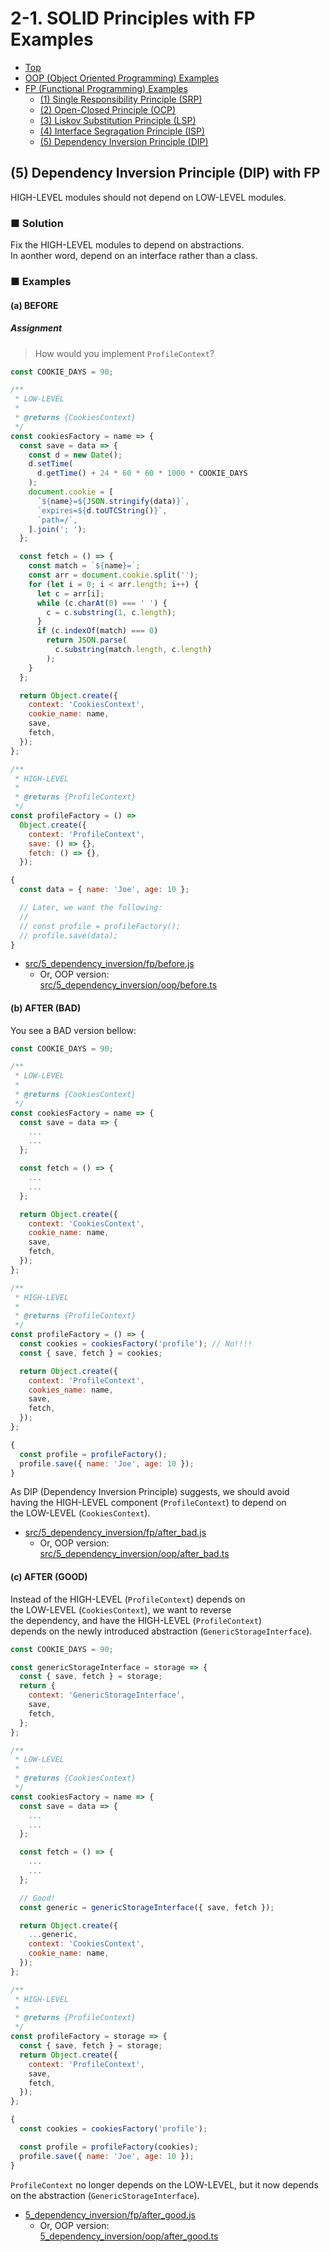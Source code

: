 # 2-1. SOLID Principles with FP Examples

- [Top](../../README.md)
- [OOP (Object Oriented Programming) Examples](../oop/oop.md)
- [FP (Functional Programming) Examples](./fp.md)
  - [(1) Single Responsibility Principle (SRP)](1_single_responsibility.md)
  - [(2) Open-Closed Principle (OCP)](2_open_closed.md)
  - [(3) Liskov Substitution Principle (LSP)](3_liskov_substitution.md)
  - [(4) Interface Segragation Principle (ISP)](4_interface_segragation.md)
  - [(5) Dependency Inversion Principle (DIP)](5_dependency_inversion.md)

## (5) Dependency Inversion Principle (DIP) with FP

HIGH-LEVEL modules should not depend on LOW-LEVEL modules.

### ■ Solution

Fix the HIGH-LEVEL modules to depend on abstractions.  
In aonther word, depend on an interface rather than a class.

### ■ Examples

#### (a) BEFORE

##### Assignment

> How would you implement `ProfileContext`?

```js
const COOKIE_DAYS = 90;

/**
 * LOW-LEVEL
 *
 * @returns {CookiesContext}
 */
const cookiesFactory = name => {
  const save = data => {
    const d = new Date();
    d.setTime(
      d.getTime() + 24 * 60 * 60 * 1000 * COOKIE_DAYS
    );
    document.cookie = [
      `${name}=${JSON.stringify(data)}`,
      `expires=${d.toUTCString()}`,
      `path=/`,
    ].join('; ');
  };

  const fetch = () => {
    const match = `${name}=`;
    const arr = document.cookie.split('');
    for (let i = 0; i < arr.length; i++) {
      let c = arr[i];
      while (c.charAt(0) === ' ') {
        c = c.substring(1, c.length);
      }
      if (c.indexOf(match) === 0)
        return JSON.parse(
          c.substring(match.length, c.length)
        );
    }
  };

  return Object.create({
    context: 'CookiesContext',
    cookie_name: name,
    save,
    fetch,
  });
};

/**
 * HIGH-LEVEL
 *
 * @returns {ProfileContext}
 */
const profileFactory = () =>
  Object.create({
    context: 'ProfileContext',
    save: () => {},
    fetch: () => {},
  });

{
  const data = { name: 'Joe', age: 10 };

  // Later, we want the following:
  //
  // const profile = profileFactory();
  // profile.save(data);
}
```

- [src/5_dependency_inversion/fp/before.js](../../src/5_dependency_inversion/fp/before.js)
  - Or, OOP version:  
[src/5_dependency_inversion/oop/before.ts](../../src/5_dependency_inversion/oop/before.ts)


#### (b) AFTER (BAD)

You see a BAD version bellow:

```js
const COOKIE_DAYS = 90;

/**
 * LOW-LEVEL
 *
 * @returns {CookiesContext}
 */
const cookiesFactory = name => {
  const save = data => {
    ...
    ...
  };

  const fetch = () => {
    ...
    ...
  };

  return Object.create({
    context: 'CookiesContext',
    cookie_name: name,
    save,
    fetch,
  });
};

/**
 * HIGH-LEVEL
 *
 * @returns {ProfileContext}
 */
const profileFactory = () => {
  const cookies = cookiesFactory('profile'); // No!!!!
  const { save, fetch } = cookies;

  return Object.create({
    context: 'ProfileContext',
    cookies_name: name,
    save,
    fetch,
  });
};

{
  const profile = profileFactory();
  profile.save({ name: 'Joe', age: 10 });
}
```

As DIP (Dependency Inversion Principle) suggests, we should avoid  
having the HIGH-LEVEL component (`ProfileContext`) to depend on  
the LOW-LEVEL (`CookiesContext`).

- [src/5_dependency_inversion/fp/after_bad.js](../../src/5_dependency_inversion/fp/after_bad.js)
  - Or, OOP version:  
[src/5_dependency_inversion/oop/after_bad.ts](../../src/5_dependency_inversion/oop/after_bad.ts)


#### (c) AFTER (GOOD)

Instead of the HIGH-LEVEL (`ProfileContext`) depends on  
the LOW-LEVEL (`CookiesContext`), we want to reverse  
the dependency, and have the HIGH-LEVEL (`ProfileContext`)  
depends on the newly introduced abstraction (`GenericStorageInterface`).

```js
const COOKIE_DAYS = 90;

const genericStorageInterface = storage => {
  const { save, fetch } = storage;
  return {
    context: 'GenericStorageInterface',
    save,
    fetch,
  };
};

/**
 * LOW-LEVEL
 *
 * @returns {CookiesContext}
 */
const cookiesFactory = name => {
  const save = data => {
    ...
    ...
  };

  const fetch = () => {
    ...
    ...
  };

  // Good!
  const generic = genericStorageInterface({ save, fetch });

  return Object.create({
    ...generic,
    context: 'CookiesContext',
    cookie_name: name,
  });
};

/**
 * HIGH-LEVEL
 *
 * @returns {ProfileContext}
 */
const profileFactory = storage => {
  const { save, fetch } = storage;
  return Object.create({
    context: 'ProfileContext',
    save,
    fetch,
  });
};

{
  const cookies = cookiesFactory('profile');

  const profile = profileFactory(cookies);
  profile.save({ name: 'Joe', age: 10 });
}
```

`ProfileContext` no longer depends on the LOW-LEVEL, but it now depends  
on the abstraction (`GenericStorageInterface`).

- [5_dependency_inversion/fp/after_good.js](../../src/5_dependency_inversion/fp/after_good.js)
  - Or, OOP version:  
[5_dependency_inversion/oop/after_good.ts](../../src/5_dependency_inversion/oop/after_good.ts)

